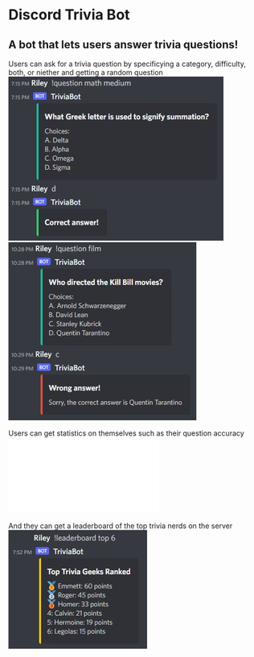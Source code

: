 # Discord Trivia Bot
## A bot that lets users answer trivia questions!

Users can ask for a trivia question by specificying a category, difficulty, both, or niether and getting a random question
![Wrong](docs/questionright.jpg)
![Right](docs/questionwrong.jpg)

Users can get statistics on themselves such as their question accuracy
![Accuracy](docs/pyaccuracy.py)

And they can get a leaderboard of the top trivia nerds on the server
![Leaderboard](docs/pyleaderboard.jpg)
